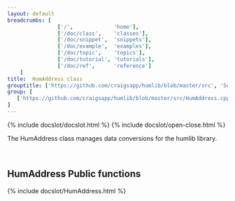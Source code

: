 ```yaml
---
layout: default
breadcrumbs: [
                ['/',             'home'],
                ['/doc/class',    'classes'],
                ['/doc/snippet',  'snippets'],
                ['/doc/example',  'examples'],
                ['/doc/topic',    'topics'],
                ['/doc/tutorial', 'tutorials'],
                ['/doc/ref',      'reference']
	]
title:  HumAddress class
grouptitle: ['https://github.com/craigsapp/humlib/blob/master/src', 'Source Code']
group: [
   ['https://github.com/craigsapp/humlib/blob/master/src/HumAddress.cpp', 'HumAddress.cpp'],
]
---
```


{% include docslot/docslot.html %}
{% include docslot/open-close.html %}

The HumAddress class manages data conversions for the humlib library.


&nbsp;

HumAddress Public functions
---------------------------

{% include docslot/HumAddress.html %}

